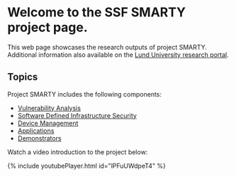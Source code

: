 # Welcome to the SSF SMARTY project page.

This web page showcases the research outputs of project SMARTY.
Additional information also available on the [Lund University research portal](https://portal.research.lu.se/sv/projects/s%C3%A4kra-mjukvaruuppdateringar-f%C3%B6r-den-smarta-staden).

## Topics
Project SMARTY includes the following components:
   * [Vulnerability Analysis](./vulnerability.html)
   * [Software Defined Infrastructure Security](./sdn.html)
   * [Device Management](./devman.html)
   * [Applications](./applications.html)
   * [Demonstrators](./applications.html)

Watch a video introduction to the project below:

{% include youtubePlayer.html id="lPFuUWdpeT4" %}
